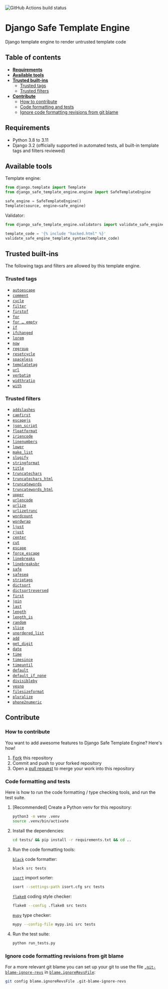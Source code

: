 ![GitHub Actions build status](https://github.com/ronanboiteau/django_safe_template_engine/actions/workflows/build.yml/badge.svg?branch=main)

# Django Safe Template Engine

Django template engine to render untrusted template code

## Table of contents

* __[Requirements](#requirements)__
* __[Available tools](#available-tools)__
* __[Trusted built-ins](#trusted-built-ins)__
  * [Trusted tags](#trusted-tags)
  * [Trusted filters](#trusted-filters)
* __[Contribute](#contribute)__
  * [How to contribute](#how-to-contribute)
  * [Code formatting and tests](#code-formatting-and-tests)
  * [Ignore code formatting revisions from git blame](#ignore-code-formatting-revisions-from-git-blame)

## Requirements

- Python 3.8 to 3.11
- Django 3.2 (officially supported in automated tests, all built-in template tags and filters reviewed)

## Available tools

Template engine:

```py
from django.template import Template
from django_safe_template_engine.engine import SafeTemplateEngine

safe_engine = SafeTemplateEngine()
Template(source, engine=safe_engine)
```

Validator:

```py
from django_safe_template_engine.validators import validate_safe_engine_template_syntax

template_code = '{% include "hacked.html" %}'
validate_safe_engine_template_syntax(template_code)
```

## Trusted built-ins

The following tags and filters are allowed by this template engine.

### Trusted tags

- [`autoescape`](https://docs.djangoproject.com/en/3.2/ref/templates/builtins/#autoescape)
- [`comment`](https://docs.djangoproject.com/en/3.2/ref/templates/builtins/#comment)
- [`cycle`](https://docs.djangoproject.com/en/3.2/ref/templates/builtins/#cycle)
- [`filter`](https://docs.djangoproject.com/en/3.2/ref/templates/builtins/#filter)
- [`firstof`](https://docs.djangoproject.com/en/3.2/ref/templates/builtins/#firstof)
- [`for`](https://docs.djangoproject.com/en/3.2/ref/templates/builtins/#for)
- [`for … empty`](https://docs.djangoproject.com/en/3.2/ref/templates/builtins/#for-empty)
- [`if`](https://docs.djangoproject.com/en/3.2/ref/templates/builtins/#if)
- [`ifchanged`](https://docs.djangoproject.com/en/3.2/ref/templates/builtins/#ifchanged)
- [`lorem`](https://docs.djangoproject.com/en/3.2/ref/templates/builtins/#lorem)
- [`now`](https://docs.djangoproject.com/en/3.2/ref/templates/builtins/#now)
- [`regroup`](https://docs.djangoproject.com/en/3.2/ref/templates/builtins/#regroup)
- [`resetcycle`](https://docs.djangoproject.com/en/3.2/ref/templates/builtins/#resetcycle)
- [`spaceless`](https://docs.djangoproject.com/en/3.2/ref/templates/builtins/#spaceless)
- [`templatetag`](https://docs.djangoproject.com/en/3.2/ref/templates/builtins/#templatetag)
- [`url`](https://docs.djangoproject.com/en/3.2/ref/templates/builtins/#url)
- [`verbatim`](https://docs.djangoproject.com/en/3.2/ref/templates/builtins/#verbatim)
- [`widthratio`](https://docs.djangoproject.com/en/3.2/ref/templates/builtins/#widthratio)
- [`with`](https://docs.djangoproject.com/en/3.2/ref/templates/builtins/#with)

### Trusted filters

<!-- TODO: Check for dead links -->
<!-- TODO: Re-order? -->
- [`addslashes`](https://docs.djangoproject.com/en/3.2/ref/templates/builtins/#addslashes)
- [`capfirst`](https://docs.djangoproject.com/en/3.2/ref/templates/builtins/#capfirst)
- [`escapejs`](https://docs.djangoproject.com/en/3.2/ref/templates/builtins/#escapejs)
- [`json_script`](https://docs.djangoproject.com/en/3.2/ref/templates/builtins/#json_script)
- [`floatformat`](https://docs.djangoproject.com/en/3.2/ref/templates/builtins/#floatformat)
- [`iriencode`](https://docs.djangoproject.com/en/3.2/ref/templates/builtins/#iriencode)
- [`linenumbers`](https://docs.djangoproject.com/en/3.2/ref/templates/builtins/#linenumbers)
- [`lower`](https://docs.djangoproject.com/en/3.2/ref/templates/builtins/#lower)
- [`make_list`](https://docs.djangoproject.com/en/3.2/ref/templates/builtins/#make_list)
- [`slugify`](https://docs.djangoproject.com/en/3.2/ref/templates/builtins/#slugify)
- [`stringformat`](https://docs.djangoproject.com/en/3.2/ref/templates/builtins/#stringformat)
- [`title`](https://docs.djangoproject.com/en/3.2/ref/templates/builtins/#title)
- [`truncatechars`](https://docs.djangoproject.com/en/3.2/ref/templates/builtins/#truncatechars)
- [`truncatechars_html`](https://docs.djangoproject.com/en/3.2/ref/templates/builtins/#truncatechars_html)
- [`truncatewords`](https://docs.djangoproject.com/en/3.2/ref/templates/builtins/#truncatewords)
- [`truncatewords_html`](https://docs.djangoproject.com/en/3.2/ref/templates/builtins/#truncatewords_html)
- [`upper`](https://docs.djangoproject.com/en/3.2/ref/templates/builtins/#upper)
- [`urlencode`](https://docs.djangoproject.com/en/3.2/ref/templates/builtins/#urlencode)
- [`urlize`](https://docs.djangoproject.com/en/3.2/ref/templates/builtins/#urlize)
- [`urlizetrunc`](https://docs.djangoproject.com/en/3.2/ref/templates/builtins/#urlizetrunc)
- [`wordcount`](https://docs.djangoproject.com/en/3.2/ref/templates/builtins/#wordcount)
- [`wordwrap`](https://docs.djangoproject.com/en/3.2/ref/templates/builtins/#wordwrap)
- [`ljust`](https://docs.djangoproject.com/en/3.2/ref/templates/builtins/#ljust)
- [`rjust`](https://docs.djangoproject.com/en/3.2/ref/templates/builtins/#rjust)
- [`center`](https://docs.djangoproject.com/en/3.2/ref/templates/builtins/#center)
- [`cut`](https://docs.djangoproject.com/en/3.2/ref/templates/builtins/#cut)
- [`escape`](https://docs.djangoproject.com/en/3.2/ref/templates/builtins/#escape)
- [`force_escape`](https://docs.djangoproject.com/en/3.2/ref/templates/builtins/#force_escape)
- [`linebreaks`](https://docs.djangoproject.com/en/3.2/ref/templates/builtins/#linebreaks)
- [`linebreaksbr`](https://docs.djangoproject.com/en/3.2/ref/templates/builtins/#linebreaksbr)
- [`safe`](https://docs.djangoproject.com/en/3.2/ref/templates/builtins/#safe)
- [`safeseq`](https://docs.djangoproject.com/en/3.2/ref/templates/builtins/#safeseq)
- [`striptags`](https://docs.djangoproject.com/en/3.2/ref/templates/builtins/#striptags)
- [`dictsort`](https://docs.djangoproject.com/en/3.2/ref/templates/builtins/#dictsort)
- [`dictsortreversed`](https://docs.djangoproject.com/en/3.2/ref/templates/builtins/#dictsortreversed)
- [`first`](https://docs.djangoproject.com/en/3.2/ref/templates/builtins/#first)
- [`join`](https://docs.djangoproject.com/en/3.2/ref/templates/builtins/#join)
- [`last`](https://docs.djangoproject.com/en/3.2/ref/templates/builtins/#last)
- [`length`](https://docs.djangoproject.com/en/3.2/ref/templates/builtins/#length)
- [`length_is`](https://docs.djangoproject.com/en/3.2/ref/templates/builtins/#length_is)
- [`random`](https://docs.djangoproject.com/en/3.2/ref/templates/builtins/#random)
- [`slice`](https://docs.djangoproject.com/en/3.2/ref/templates/builtins/#slice)
- [`unordered_list`](https://docs.djangoproject.com/en/3.2/ref/templates/builtins/#unordered_list)
- [`add`](https://docs.djangoproject.com/en/3.2/ref/templates/builtins/#add)
- [`get_digit`](https://docs.djangoproject.com/en/3.2/ref/templates/builtins/#get_digit)
- [`date`](https://docs.djangoproject.com/en/3.2/ref/templates/builtins/#date)
- [`time`](https://docs.djangoproject.com/en/3.2/ref/templates/builtins/#time)
- [`timesince`](https://docs.djangoproject.com/en/3.2/ref/templates/builtins/#timesince)
- [`timeuntil`](https://docs.djangoproject.com/en/3.2/ref/templates/builtins/#timeuntil)
- [`default`](https://docs.djangoproject.com/en/3.2/ref/templates/builtins/#default)
- [`default_if_none`](https://docs.djangoproject.com/en/3.2/ref/templates/builtins/#default_if_none)
- [`divisibleby`](https://docs.djangoproject.com/en/3.2/ref/templates/builtins/#divisibleby)
- [`yesno`](https://docs.djangoproject.com/en/3.2/ref/templates/builtins/#yesno)
- [`filesizeformat`](https://docs.djangoproject.com/en/3.2/ref/templates/builtins/#filesizeformat)
- [`pluralize`](https://docs.djangoproject.com/en/3.2/ref/templates/builtins/#pluralize)
- [`phone2numeric`](https://docs.djangoproject.com/en/3.2/ref/templates/builtins/#phone2numeric)

## Contribute


### How to contribute

You want to add awesome features to Django Safe Template Engine? Here's how!

1. [Fork](https://github.com/ronanboiteau/django_safe_template_engine/fork) this repository
2. Commit and push to your forked repository
3. Open a [pull request](https://github.com/ronanboiteau/django_safe_template_engine/pulls) to merge your work into this repository

### Code formatting and tests

Here is how to run the code formatting / type checking tools, and run the test suite.

1. [Recommended] Create a Python venv for this repository:

    ```sh
    python3 -m venv .venv
    source .venv/bin/activate
    ```

2. Install the dependencies:

    ```sh
    cd tests/ && pip install -r requirements.txt && cd ..
    ```

3. Run the code formatting tools:

    [`black`](https://pypi.org/project/black/) code formatter:

    ```sh
    black src tests
    ```

    [`isort`](https://pypi.org/project/isort/) import sorter:

    ```sh
    isort --settings-path isort.cfg src tests
    ```

    [`flake8`](https://pypi.org/project/flake8/) coding style checker:

    ```sh
    flake8 --config .flake8 src tests
    ```

    [`mypy`](https://pypi.org/project/mypy/) type checker:

    ```sh
    mypy --config-file mypy.ini src tests
    ```

4. Run the test suite:

    ```sh
    python run_tests.py
    ```

### Ignore code formatting revisions from git blame

For a more relevant git blame you can set up your git to use the file [`.git-blame-ignore-revs`](.git-blame-ignore-revs) in [`blame.ignoreRevsFile`](https://www.git-scm.com/docs/git-blame#Documentation/git-blame.txt---ignore-revs-fileltfilegt):

```sh
git config blame.ignoreRevsFile .git-blame-ignore-revs
```
